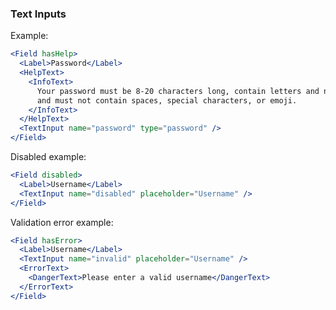### Text Inputs

Example:

```jsx
<Field hasHelp>
  <Label>Password</Label>
  <HelpText>
    <InfoText>
      Your password must be 8-20 characters long, contain letters and numbers,
      and must not contain spaces, special characters, or emoji.
    </InfoText>
  </HelpText>
  <TextInput name="password" type="password" />
</Field>
```

Disabled example:

```jsx
<Field disabled>
  <Label>Username</Label>
  <TextInput name="disabled" placeholder="Username" />
</Field>
```

Validation error example:

```jsx
<Field hasError>
  <Label>Username</Label>
  <TextInput name="invalid" placeholder="Username" />
  <ErrorText>
    <DangerText>Please enter a valid username</DangerText>
  </ErrorText>
</Field>
```
